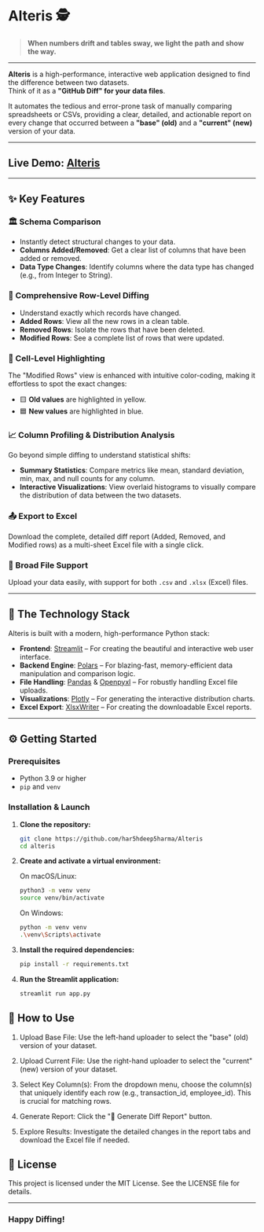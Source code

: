 # Alteris 🕵️

> **When numbers drift and tables sway, we light the path and show the way.**

---

**Alteris** is a high-performance, interactive web application designed to find the difference between two datasets.  
Think of it as a **"GitHub Diff" for your data files**.

It automates the tedious and error-prone task of manually comparing spreadsheets or CSVs, providing a clear, detailed, and actionable report on every change that occurred between a **"base" (old)** and a **"current" (new)** version of your data.

---
## Live Demo: [Alteris](https://alteris.streamlit.app/)
---

## ✨ Key Features

### 🏛️ Schema Comparison  
- Instantly detect structural changes to your data.
- **Columns Added/Removed**: Get a clear list of columns that have been added or removed.
- **Data Type Changes**: Identify columns where the data type has changed (e.g., from Integer to String).

### 📝 Comprehensive Row-Level Diffing  
- Understand exactly which records have changed.
- **Added Rows**: View all the new rows in a clean table.  
- **Removed Rows**: Isolate the rows that have been deleted.  
- **Modified Rows**: See a complete list of rows that were updated.

### 🎨 Cell-Level Highlighting  
The "Modified Rows" view is enhanced with intuitive color-coding, making it effortless to spot the exact changes:  
- 🟨 **Old values** are highlighted in yellow.  
- 🟦 **New values** are highlighted in blue.

### 📈 Column Profiling & Distribution Analysis  
Go beyond simple diffing to understand statistical shifts:  
- **Summary Statistics**: Compare metrics like mean, standard deviation, min, max, and null counts for any column.  
- **Interactive Visualizations**: View overlaid histograms to visually compare the distribution of data between the two datasets.

### 📤 Export to Excel  
Download the complete, detailed diff report (Added, Removed, and Modified rows) as a multi-sheet Excel file with a single click.

### 📁 Broad File Support  
Upload your data easily, with support for both `.csv` and `.xlsx` (Excel) files.

---

## 🚀 The Technology Stack  

Alteris is built with a modern, high-performance Python stack:

- **Frontend**: [Streamlit](https://streamlit.io) – For creating the beautiful and interactive web user interface.  
- **Backend Engine**: [Polars](https://www.pola.rs/) – For blazing-fast, memory-efficient data manipulation and comparison logic.  
- **File Handling**: [Pandas](https://pandas.pydata.org/) & [Openpyxl](https://openpyxl.readthedocs.io/) – For robustly handling Excel file uploads.  
- **Visualizations**: [Plotly](https://plotly.com/python/) – For generating the interactive distribution charts.  
- **Excel Export**: [XlsxWriter](https://xlsxwriter.readthedocs.io/) – For creating the downloadable Excel reports.

---

## ⚙️ Getting Started  

### Prerequisites  
- Python 3.9 or higher  
- `pip` and `venv`  

### Installation & Launch  

1. **Clone the repository:**

   ```bash
   git clone https://github.com/har5hdeep5harma/Alteris
   cd alteris

2. **Create and activate a virtual environment:**

    On macOS/Linux:
    ```bash
    python3 -m venv venv
    source venv/bin/activate
    ```

    On Windows:
    ```bash
    python -m venv venv
    .\venv\Scripts\activate
    ```

3. **Install the required dependencies:**
    ```bash
    pip install -r requirements.txt
    ```

4. **Run the Streamlit application:**
    ```bash
    streamlit run app.py
    ```


## 📖 How to Use

1. Upload Base File:
Use the left-hand uploader to select the "base" (old) version of your dataset.

2. Upload Current File:
Use the right-hand uploader to select the "current" (new) version of your dataset.

3. Select Key Column(s):
From the dropdown menu, choose the column(s) that uniquely identify each row (e.g., transaction_id, employee_id). This is crucial for matching rows.

4. Generate Report:
Click the "🚀 Generate Diff Report" button.

5. Explore Results:
Investigate the detailed changes in the report tabs and download the Excel file if needed.

📄 License
---

This project is licensed under the MIT License. See the LICENSE file for details.

---
### Happy Diffing!
